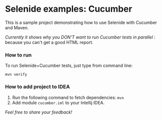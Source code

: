 Selenide examples: Cucumber
========================

This is a sample project demonstrating how to use Selenide with Cucumber and Maven.

*Currently it shows why you DON'T want to run Cucumber tests in parallel* : because you can't get a good HTML report.

### How to run

To run Selenide+Cucumber tests, just type from command line:

```
mvn verify
```

### How to add project to IDEA

1. Run the following command to fetch dependencies: `mvn`
2. Add module `cucumber.iml` to your Intellij IDEA.


_Feel free to share your feedback!_
